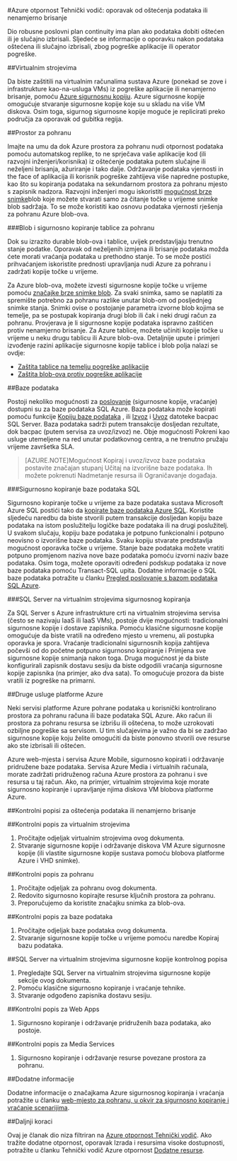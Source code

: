 <properties
   pageTitle="Otpornost Tehnički vodič za oporavak od oštećenja podataka ili nenamjerno brisanje | Microsoft Azure"
   description="Članak na objašnjenje kako podataka oštećenje podataka ili brisanje slučajne podataka da biste i dizajniranje pogreške aplikacije kvara prebacuju, Visoko dostupna, kao i planiranje Izrada oporavak"
   services=""
   documentationCenter="na"
   authors="adamglick"
   manager="saladki"
   editor=""/>

<tags
   ms.service="resiliency"
   ms.devlang="na"
   ms.topic="article"
   ms.tgt_pltfrm="na"
   ms.workload="na"
   ms.date="08/18/2016"
   ms.author="aglick"/>

#<a name="azure-resiliency-technical-guidance-recovery-from-data-corruption-or-accidental-deletion"></a>Azure otpornost Tehnički vodič: oporavak od oštećenja podataka ili nenamjerno brisanje

Dio robusne poslovni plan continuity ima plan ako podataka dobiti oštećen ili je slučajno izbrisali. Sljedeće se informacije o oporavku nakon podataka oštećena ili slučajno izbrisali, zbog pogreške aplikacije ili operator pogreške.

##<a name="virtual-machines"></a>Virtualnim strojevima

Da biste zaštitili na virtualnim računalima sustava Azure (ponekad se zove i infrastrukture kao-na-usluga VMs) iz pogreške aplikacije ili nenamjerno brisanje, pomoću [Azure sigurnosnu kopiju](https://azure.microsoft.com/services/backup/). Azure sigurnosne kopije omogućuje stvaranje sigurnosne kopije koje su u skladu na više VM diskova. Osim toga, sigurnog sigurnosne kopije moguće je replicirati preko područja za oporavak od gubitka regija.

##<a name="storage"></a>Prostor za pohranu

Imajte na umu da dok Azure prostora za pohranu nudi otpornost podataka pomoću automatskog replike, to ne sprječava vaše aplikacije kod (ili razvojni inženjeri/korisnika) iz oštećenje podataka putem slučajne ili neželjeni brisanja, ažuriranje i tako dalje. Održavanje podataka vjernosti in the face of aplikacija ili korisnik pogreške zahtijeva više napredne postupke, kao što su kopiranja podataka na sekundarnom prostora za pohranu mjesto s zapisnik nadzora. Razvojni inženjeri mogu iskoristiti [mogućnost brze snimke](https://msdn.microsoft.com/library/azure/ee691971.aspx)blob koje možete stvarati samo za čitanje točke u vrijeme snimke blob sadržaja. To se može koristiti kao osnovu podataka vjernosti rješenja za pohranu Azure blob-ova.

###<a name="blob-and-table-storage-backup"></a>Blob i sigurnosno kopiranje tablice za pohranu

Dok su izrazito durable blob-ova i tablice, uvijek predstavljaju trenutno stanje podatke. Oporavak od neželjenih izmjena ili brisanje podataka možda ćete morati vraćanja podataka u prethodno stanje. To se može postići prihvaćanjem iskoristite prednosti upravljanja nudi Azure za pohranu i zadržati kopije točke u vrijeme.

Za Azure blob-ova, možete izvesti sigurnosne kopije točke u vrijeme pomoću [značajke brze snimke blob](https://msdn.microsoft.com/library/ee691971.aspx). Za svaki snimka, samo se naplatiti za spremište potrebno za pohranu razlike unutar blob-om od posljednjeg snimke stanja. Snimki ovise o postojanje parametra izvorne blob kojima se temelje, pa se postupak kopiranja drugi blob ili čak i neki drugi račun za pohranu. Provjerava je li sigurnosne kopije podataka ispravno zaštićen protiv nenamjerno brisanje. Za Azure tablice, možete učiniti kopije točke u vrijeme u neku drugu tablicu ili Azure blob-ova. Detaljnije upute i primjeri izvođenje razini aplikacije sigurnosne kopije tablice i blob polja nalazi se ovdje:

  * [Zaštita tablice na temelju pogreške aplikacije](https://blogs.msdn.microsoft.com/windowsazurestorage/2010/05/03/protecting-your-tables-against-application-errors/)
  * [Zaštita blob-ova protiv pogreške aplikacije](https://blogs.msdn.microsoft.com/windowsazurestorage/2010/04/29/protecting-your-blobs-against-application-errors/)

##<a name="database"></a>Baze podataka

Postoji nekoliko mogućnosti za [poslovanje](../sql-database/sql-database-business-continuity.md) (sigurnosne kopije, vraćanje) dostupni su za baze podataka SQL Azure. Baza podataka može kopirati pomoću funkcije [Kopiju baze podataka](../sql-database/sql-database-copy.md) , ili [Izvoz](../sql-database/sql-database-export.md) i [Uvoz](https://msdn.microsoft.com/library/hh710052.aspx) datoteke bacpac SQL Server. Baza podataka sadrži putem transakcije dosljedan rezultate, dok bacpac (putem servisa za uvoz/izvoz) ne. Obje mogućnosti Pokreni kao usluge utemeljene na red unutar podatkovnog centra, a ne trenutno pružaju vrijeme završetka SLA.

>[AZURE.NOTE]Mogućnost Kopiraj i uvoz/izvoz baze podataka postavite značajan stupanj Učitaj na izvorišne baze podataka. Ih možete pokrenuti Nadmetanje resursa ili Ograničavanje događaja.

###<a name="sql-database-backup"></a>Sigurnosno kopiranje baze podataka SQL

Sigurnosno kopiranje točke u vrijeme za baze podataka sustava Microsoft Azure SQL postići tako da [kopirate baze podataka Azure SQL](../sql-database/sql-database-copy.md). Koristite sljedeću naredbu da biste stvorili putem transakcije dosljedan kopiju baze podataka na istom poslužitelju logičke baze podataka ili na drugi poslužitelj. U svakom slučaju, kopiju baze podataka je potpuno funkcionalni i potpuno neovisno o izvorišne baze podataka. Svaku kopiju stvarate predstavlja mogućnost oporavka točke u vrijeme. Stanje baze podataka možete vratiti potpuno promjenom naziva nove baze podataka pomoću izvorni naziv baze podataka. Osim toga, možete oporaviti određeni podskup podataka iz nove baze podataka pomoću Transact-SQL upita. Dodatne informacije o SQL baze podataka potražite u članku [Pregled poslovanje s bazom podataka SQL Azure](../sql-database/sql-database-business-continuity.md).

###<a name="sql-server-on-virtual-machines-backup"></a>SQL Server na virtualnim strojevima sigurnosnog kopiranja

Za SQL Server s Azure infrastrukture crti na virtualnim strojevima servisa (često se nazivaju IaaS ili IaaS VMs), postoje dvije mogućnosti: tradicionalni sigurnosne kopije i dostave zapisnika. Pomoću klasične sigurnosne kopije omogućuje da biste vratili na određeno mjesto u vremenu, ali postupka oporavka je spora. Vraćanje tradicionalni sigurnosnih kopija zahtijeva počevši od do početne potpuno sigurnosno kopiranje i Primjena sve sigurnosne kopije snimanja nakon toga. Druga mogućnost je da biste konfigurirali zapisnik dostavu sesiju da biste odgodili vraćanja sigurnosne kopije zapisnika (na primjer, ako dva sata). To omogućuje prozora da biste vratili iz pogreške na primarni.

##<a name="other-azure-platform-services"></a>Druge usluge platforme Azure

Neki servisi platforme Azure pohrane podataka u korisnički kontrolirano prostora za pohranu računa ili baze podataka SQL Azure. Ako račun ili prostora za pohranu resursa se izbrišu ili oštećena, to može uzrokovati ozbiljne pogreške sa servisom. U tim slučajevima je važno da bi se zadržao sigurnosne kopije koju želite omogućiti da biste ponovno stvorili ove resurse ako ste izbrisali ili oštećen.

Azure web-mjesta i servisa Azure Mobile, sigurnosno kopirati i održavanje pridružene baze podataka. Servisa Azure Media i virtualnih računala, morate zadržati pridruženog računa Azure prostora za pohranu i sve resursa u taj račun. Ako, na primjer, virtualnim strojevima koje morate sigurnosno kopiranje i upravljanje njima diskova VM blobova platforme Azure.

##<a name="checklists-for-data-corruption-or-accidental-deletion"></a>Kontrolni popisi za oštećenja podataka ili nenamjerno brisanje

##<a name="virtual-machines-checklist"></a>Kontrolni popis za virtualnim strojevima

  1. Pročitajte odjeljak virtualnim strojevima ovog dokumenta.
  2. Stvaranje sigurnosne kopije i održavanje diskova VM Azure sigurnosne kopije (ili vlastite sigurnosne kopije sustava pomoću blobova platforme Azure i VHD snimke).

##<a name="storage-checklist"></a>Kontrolni popis za pohranu

  1. Pročitajte odjeljak za pohranu ovog dokumenta.
  2. Redovito sigurnosno kopirajte resurse ključnih prostora za pohranu.
  3. Preporučujemo da koristite značajku snimka za blob-ova.

##<a name="database-checklist"></a>Kontrolni popis za baze podataka

  1. Pročitajte odjeljak baze podataka ovog dokumenta.
  2. Stvaranje sigurnosne kopije točke u vrijeme pomoću naredbe Kopiraj bazu podataka.

##<a name="sql-server-on-virtual-machines-backup-checklist"></a>SQL Server na virtualnim strojevima sigurnosne kopije kontrolnog popisa

  1. Pregledajte SQL Server na virtualnim strojevima sigurnosne kopije sekcije ovog dokumenta.
  2. Pomoću klasične sigurnosno kopiranje i vraćanje tehnike.
  3. Stvaranje odgođeno zapisnika dostavu sesiju.

##<a name="web-apps-checklist"></a>Kontrolni popis za Web Apps

  1. Sigurnosno kopiranje i održavanje pridruženih baza podataka, ako postoje.

##<a name="media-services-checklist"></a>Kontrolni popis za Media Services

  1. Sigurnosno kopiranje i održavanje resurse povezane prostora za pohranu.

##<a name="more-information"></a>Dodatne informacije

Dodatne informacije o značajkama Azure sigurnosnog kopiranja i vraćanja potražite u članku [web-mjesto za pohranu, u okvir za sigurnosno kopiranje i vraćanje scenarijima](https://azure.microsoft.com/documentation/scenarios/storage-backup-recovery/).

##<a name="next-steps"></a>Daljnji koraci

Ovaj je članak dio niza filtriran na [Azure otpornost Tehnički vodič](./resiliency-technical-guidance.md). Ako tražite dodatne otpornost, oporavak Izrada i resursima visoke dostupnosti, potražite u članku Tehnički vodič Azure otpornost [Dodatne resurse](./resiliency-technical-guidance.md#additional-resources).